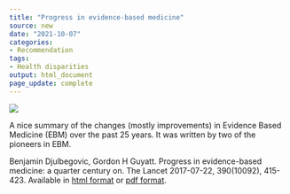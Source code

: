 ```yaml
---
title: "Progress in evidence-based medicine"
source: new
date: "2021-10-07"
categories:
- Recommendation
tags:
- Health disparities
output: html_document
page_update: complete
---
```


![](http://www.pmean.com/new-images/21/ebm-progress-01.png)

<div class="notes">

A nice summary of the changes (mostly improvements) in Evidence Based Medicine (EBM) over the past 25 years. It was written by two of the pioneers in EBM.

Benjamin Djulbegovic, Gordon H Guyatt. Progress in evidence-based medicine: a quarter century on. The Lancet 2017-07-22, 390(10092), 415-423. Available in [html format][dju1] or [pdf format][dju2].

[dju1]: https://www.sciencedirect.com/science/article/pii/S0140673616315926
[dju2]: https://www.sciencedirect.com/science/article/pii/S0140673616315926/pdfft

</div>

